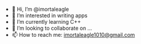 - 👋 Hi, I’m @imortaleagle
- 👀 I’m interested in writing apps
- 🌱 I’m currently learning C++
- 💞️ I’m looking to collaborate on ...
- 📫 How to reach me: imortaleagle1010@gmail.com

<!---
imortaleagle/imortaleagle is a ✨ special ✨ repository because its `README.md` (this file) appears on your GitHub profile.
You can click the Preview link to take a look at your changes.
--->
